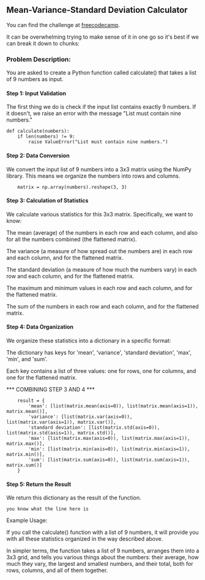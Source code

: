 ## Mean-Variance-Standard Deviation Calculator

You can find the challenge at [freecodecamp](https://www.freecodecamp.org/learn/data-analysis-with-python/data-analysis-with-python-projects/mean-variance-standard-deviation-calculator).

It can be overwhelming trying to make sense of it in one go so it's best if we can break it down to chunks:

### Problem Description:

You are asked to create a Python function called calculate() that takes a list of 9 numbers as input.

#### Step 1: Input Validation

The first thing we do is check if the input list contains exactly 9 numbers. If it doesn't, we raise an error with the message "List must contain nine numbers."

```
def calculate(numbers):
    if len(numbers) != 9:
        raise ValueError("List must contain nine numbers.")
```

#### Step 2: Data Conversion

We convert the input list of 9 numbers into a 3x3 matrix using the NumPy library. This means we organize the numbers into rows and columns.

```
    matrix = np.array(numbers).reshape(3, 3)
```

#### Step 3: Calculation of Statistics

We calculate various statistics for this 3x3 matrix. Specifically, we want to know:

The mean (average) of the numbers in each row and each column, and also for all the numbers combined (the flattened matrix).

The variance (a measure of how spread out the numbers are) in each row and each column, and for the flattened matrix.

The standard deviation (a measure of how much the numbers vary) in each row and each column, and for the flattened matrix.

The maximum and minimum values in each row and each column, and for the flattened matrix.

The sum of the numbers in each row and each column, and for the flattened matrix.

#### Step 4: Data Organization

We organize these statistics into a dictionary in a specific format:

The dictionary has keys for 'mean', 'variance', 'standard deviation', 'max', 'min', and 'sum'.

Each key contains a list of three values: one for rows, one for columns, and one for the flattened matrix.


*** COMBINING STEP 3 AND 4 ***

```
    result = {
        'mean': [list(matrix.mean(axis=0)), list(matrix.mean(axis=1)), matrix.mean()],
        'variance': [list(matrix.var(axis=0)), list(matrix.var(axis=1)), matrix.var()],
        'standard deviation': [list(matrix.std(axis=0)), list(matrix.std(axis=1)), matrix.std()],
        'max': [list(matrix.max(axis=0)), list(matrix.max(axis=1)), matrix.max()],
        'min': [list(matrix.min(axis=0)), list(matrix.min(axis=1)), matrix.min()],
        'sum': [list(matrix.sum(axis=0)), list(matrix.sum(axis=1)), matrix.sum()]
    }
```


#### Step 5: Return the Result

We return this dictionary as the result of the function.

```
you know what the line here is
```

Example Usage:

If you call the calculate() function with a list of 9 numbers, it will provide you with all these statistics organized in the way described above.

In simpler terms, the function takes a list of 9 numbers, arranges them into a 3x3 grid, and tells you various things about the numbers: their average, how much they vary, the largest 
and smallest numbers, and their total, both for rows, columns, and all of them together.
